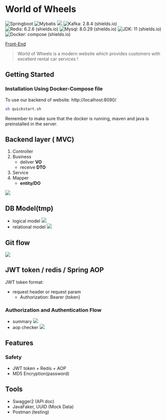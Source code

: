 # World of Wheels 

<!-- [START badges] -->
![Springboot](https://img.shields.io/badge/Springboot-2.7.0--SNAPSHOT-brightgreen) ![Mybatis](https://img.shields.io/badge/Mybatis-3.5.2-yellow) ![](https://img.shields.io/badge/Mybatis--plus-3.5.2-red) ![Kafka: 2.8.4 (shields.io)](https://img.shields.io/badge/Kafka-2.8.4-orange) ![Redis: 6.2.6 (shields.io)](https://img.shields.io/badge/Redis-6.2.6-red) ![Mysql: 8.0.29 (shields.io)](https://img.shields.io/badge/Mysql-8.0.29-blue) ![JDK: 11 (shields.io)](https://img.shields.io/badge/JDK-11-9cf) ![Docker: compose (shields.io)](https://img.shields.io/badge/Docker-compose-informational)

<!-- [END badges] -->

[Front-End](https://github.com/YunfanXu/wow-carRental)

> World of Wheels is a modern website which provides customers with excellent rental car services ! 

## Getting Started

### Installation Using Docker-Compose file

To use our backend of website. http://localhost:8090/

```bash
sh quickstart.sh
```
Remember to make sure that the docker is running, maven and java is preinstalled in the server.

## Backend layer ( MVC)
1. Controller
3. Business 
    * deliver **VO**
    * receive **DTO**
5. Service
6. Mapper 
    * **entity/DO**

![](https://aleximgzzzz.oss-cn-shanghai.aliyuncs.com/myblog/202204281102198.png)

## DB Model(tmp)
* logical model
![](https://aleximgzzzz.oss-cn-shanghai.aliyuncs.com/lc-python/202204181551813.png)
* relational model
![](https://aleximgzzzz.oss-cn-shanghai.aliyuncs.com/lc-python/202204181555253.png)

## Git flow

![](https://aleximgzzzz.oss-cn-shanghai.aliyuncs.com/myblog/202204281212342.png)



## JWT token / redis / Spring AOP

JWT token format:
  * request header or request param
      * Authorization: Bearer {token}

### Authorization and Authentication Flow
* summary
![](https://aleximgzzzz.oss-cn-shanghai.aliyuncs.com/myblog/202204290128932.png)
* aop checker
![](https://aleximgzzzz.oss-cn-shanghai.aliyuncs.com/myblog/202204291919768.png)

## Features

### Safety

* JWT token + Redis + AOP
* MD5 Encryption(password)



## Tools

* Swagger2 (API doc)
* JavaFaker, UUID (Mock Data)
* Postman (testing)





